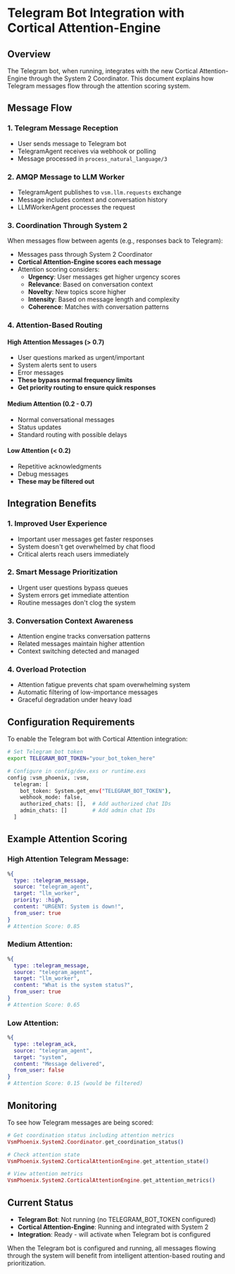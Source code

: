 # Telegram Bot Integration with Cortical Attention-Engine

## Overview

The Telegram bot, when running, integrates with the new Cortical Attention-Engine through the System 2 Coordinator. This document explains how Telegram messages flow through the attention scoring system.

## Message Flow

### 1. Telegram Message Reception
- User sends message to Telegram bot
- TelegramAgent receives via webhook or polling
- Message processed in `process_natural_language/3`

### 2. AMQP Message to LLM Worker
- TelegramAgent publishes to `vsm.llm.requests` exchange
- Message includes context and conversation history
- LLMWorkerAgent processes the request

### 3. Coordination Through System 2
When messages flow between agents (e.g., responses back to Telegram):
- Messages pass through System 2 Coordinator
- **Cortical Attention-Engine scores each message**
- Attention scoring considers:
  - **Urgency**: User messages get higher urgency scores
  - **Relevance**: Based on conversation context
  - **Novelty**: New topics score higher
  - **Intensity**: Based on message length and complexity
  - **Coherence**: Matches with conversation patterns

### 4. Attention-Based Routing

#### High Attention Messages (> 0.7)
- User questions marked as urgent/important
- System alerts sent to users
- Error messages
- **These bypass normal frequency limits**
- **Get priority routing to ensure quick responses**

#### Medium Attention (0.2 - 0.7)
- Normal conversational messages
- Status updates
- Standard routing with possible delays

#### Low Attention (< 0.2)
- Repetitive acknowledgments
- Debug messages
- **These may be filtered out**

## Integration Benefits

### 1. Improved User Experience
- Important user messages get faster responses
- System doesn't get overwhelmed by chat flood
- Critical alerts reach users immediately

### 2. Smart Message Prioritization
- Urgent user questions bypass queues
- System errors get immediate attention
- Routine messages don't clog the system

### 3. Conversation Context Awareness
- Attention engine tracks conversation patterns
- Related messages maintain higher attention
- Context switching detected and managed

### 4. Overload Protection
- Attention fatigue prevents chat spam overwhelming system
- Automatic filtering of low-importance messages
- Graceful degradation under heavy load

## Configuration Requirements

To enable the Telegram bot with Cortical Attention integration:

```bash
# Set Telegram bot token
export TELEGRAM_BOT_TOKEN="your_bot_token_here"

# Configure in config/dev.exs or runtime.exs
config :vsm_phoenix, :vsm,
  telegram: [
    bot_token: System.get_env("TELEGRAM_BOT_TOKEN"),
    webhook_mode: false,
    authorized_chats: [],  # Add authorized chat IDs
    admin_chats: []        # Add admin chat IDs
  ]
```

## Example Attention Scoring

### High Attention Telegram Message:
```elixir
%{
  type: :telegram_message,
  source: "telegram_agent",
  target: "llm_worker",
  priority: :high,
  content: "URGENT: System is down!",
  from_user: true
}
# Attention Score: 0.85
```

### Medium Attention:
```elixir
%{
  type: :telegram_message,
  source: "telegram_agent", 
  target: "llm_worker",
  content: "What is the system status?",
  from_user: true
}
# Attention Score: 0.65
```

### Low Attention:
```elixir
%{
  type: :telegram_ack,
  source: "telegram_agent",
  target: "system",
  content: "Message delivered",
  from_user: false
}
# Attention Score: 0.15 (would be filtered)
```

## Monitoring

To see how Telegram messages are being scored:

```elixir
# Get coordination status including attention metrics
VsmPhoenix.System2.Coordinator.get_coordination_status()

# Check attention state
VsmPhoenix.System2.CorticalAttentionEngine.get_attention_state()

# View attention metrics
VsmPhoenix.System2.CorticalAttentionEngine.get_attention_metrics()
```

## Current Status

- **Telegram Bot**: Not running (no TELEGRAM_BOT_TOKEN configured)
- **Cortical Attention-Engine**: Running and integrated with System 2
- **Integration**: Ready - will activate when Telegram bot is configured

When the Telegram bot is configured and running, all messages flowing through the system will benefit from intelligent attention-based routing and prioritization.